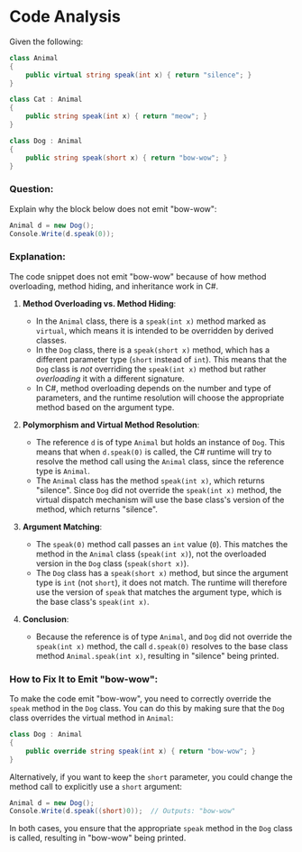 # Code Analysis

Given the following:

```csharp
class Animal
{
    public virtual string speak(int x) { return "silence"; }
}

class Cat : Animal
{
    public string speak(int x) { return "meow"; }
}

class Dog : Animal
{
    public string speak(short x) { return "bow-wow"; }
}
```

### Question: 
Explain why the block below does not emit "bow-wow":

```csharp
Animal d = new Dog();
Console.Write(d.speak(0));
```

### Explanation:

The code snippet does not emit "bow-wow" because of how method overloading, method hiding, and inheritance work in C#.

1. **Method Overloading vs. Method Hiding**: 
   - In the `Animal` class, there is a `speak(int x)` method marked as `virtual`, which means it is intended to be overridden by derived classes.
   - In the `Dog` class, there is a `speak(short x)` method, which has a different parameter type (`short` instead of `int`). This means that the `Dog` class is *not* overriding the `speak(int x)` method but rather *overloading* it with a different signature.
   - In C#, method overloading depends on the number and type of parameters, and the runtime resolution will choose the appropriate method based on the argument type.

2. **Polymorphism and Virtual Method Resolution**: 
   - The reference `d` is of type `Animal` but holds an instance of `Dog`. This means that when `d.speak(0)` is called, the C# runtime will try to resolve the method call using the `Animal` class, since the reference type is `Animal`.
   - The `Animal` class has the method `speak(int x)`, which returns "silence". Since `Dog` did not override the `speak(int x)` method, the virtual dispatch mechanism will use the base class's version of the method, which returns "silence".

3. **Argument Matching**:
   - The `speak(0)` method call passes an `int` value (`0`). This matches the method in the `Animal` class (`speak(int x)`), not the overloaded version in the `Dog` class (`speak(short x)`).
   - The `Dog` class has a `speak(short x)` method, but since the argument type is `int` (not `short`), it does not match. The runtime will therefore use the version of `speak` that matches the argument type, which is the base class's `speak(int x)`.

4. **Conclusion**:
   - Because the reference is of type `Animal`, and `Dog` did not override the `speak(int x)` method, the call `d.speak(0)` resolves to the base class method `Animal.speak(int x)`, resulting in "silence" being printed.

### How to Fix It to Emit "bow-wow":

To make the code emit "bow-wow", you need to correctly override the `speak` method in the `Dog` class. You can do this by making sure that the `Dog` class overrides the virtual method in `Animal`:

```csharp
class Dog : Animal
{
    public override string speak(int x) { return "bow-wow"; }
}
```

Alternatively, if you want to keep the `short` parameter, you could change the method call to explicitly use a `short` argument:

```csharp
Animal d = new Dog();
Console.Write(d.speak((short)0));  // Outputs: "bow-wow"
```

In both cases, you ensure that the appropriate `speak` method in the `Dog` class is called, resulting in "bow-wow" being printed.
